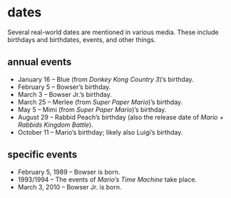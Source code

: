 # dates

Several real-world dates are mentioned in various media. These include birthdays and birthdates, events, and other things.

## annual events

* January&nbsp;16 &ndash;&nbsp;Blue (from _Donkey Kong Country&nbsp;3_)’s birthday.
* February&nbsp;5 &ndash;&nbsp;Bowser’s birthday.
* March&nbsp;3 &ndash;&nbsp;Bowser Jr.’s birthday.
* March&nbsp;25 &ndash;&nbsp;Merlee (from _Super Paper Mario_)’s birthday.
* May&nbsp;5 &ndash;&nbsp;Mimi (from _Super Paper Mario_)’s birthday.
* August&nbsp;29 &ndash;&nbsp;Rabbid Peach’s birthday (also the release date of _Mario&nbsp;+ Rabbids Kingdom Battle_).
* October&nbsp;11 &ndash;&nbsp;Mario’s birthday; likely also Luigi’s birthday.

## specific events

* February&nbsp;5, 1989 &ndash;&nbsp;Bowser is born.
* 1993/1994 &ndash;&nbsp;The events of _Mario’s Time Machine_ take place.
* March&nbsp;3, 2010 &ndash;&nbsp;Bowser&nbsp;Jr. is born.

